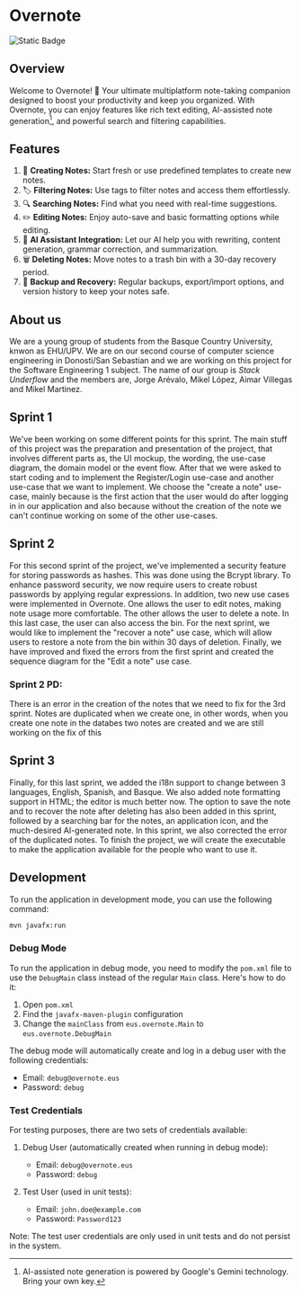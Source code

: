 # Overnote
![Static Badge](https://img.shields.io/badge/View%20presentation-Google%20Slides-yellow?style=for-the-badge&link=https%3A%2F%2Fdocs.google.com%2Fpresentation%2Fd%2F1G7LYpwR0kCgq6G4kE5DWdMPRvlt3iWKQlWVVLRXFJzQ%2Fedit%3Fusp%3Dsharing)

## Overview

Welcome to Overnote! 🎉 Your ultimate multiplatform note-taking companion designed to boost
your productivity and keep you organized. With Overnote, you can enjoy features like rich
text editing, AI-assisted note generation[^1], and powerful search and filtering capabilities.

[^1]: AI-assisted note generation is powered by Google's Gemini technology. Bring your own key.

## Features

1. 📝 **Creating Notes:** Start fresh or use predefined templates to create new notes.
2. 🏷️ **Filtering Notes:** Use tags to filter notes and access them effortlessly.
3. 🔍 **Searching Notes:** Find what you need with real-time suggestions.
4. ✏️ **Editing Notes:** Enjoy auto-save and basic formatting options while editing.
5. 🤖 **AI Assistant Integration:** Let our AI help you with rewriting, content generation, grammar correction, and summarization.
6. 🗑️ **Deleting Notes:** Move notes to a trash bin with a 30-day recovery period.
7. 💾 **Backup and Recovery:** Regular backups, export/import options, and version history to keep your notes safe.

## About us

We are a young group of students from the Basque Country University, knwon as EHU/UPV. We are on our second course of computer science engineering in Donosti/San Sebastian and we are working on this project for the Software Engineering 1 subject.
The name of our group is _Stack Underflow_ and the members are, Jorge Arévalo, Mikel López, Aimar Villegas and Mikel Martinez.

## Sprint 1

We've been working on some different points for this sprint. The main stuff of this project was the preparation and presentation of the project, that involves different parts as, the UI mockup, the wording, the use-case diagram, the domain model or the event flow. After that we were asked to start coding and to implement the Register/Login use-case and another use-case that we want to implement. We choose the "create a note" use-case, mainly because is the first action that the user would do after logging in in our application and also because without the creation of the note we can't continue working on some of the other use-cases.

## Sprint 2

For this second sprint of the project, we've implemented a security feature for storing passwords as hashes. This was done using the Bcrypt library. To enhance password security, we now require users to create robust passwords by applying regular expressions.
In addition, two new use cases were implemented in Overnote. One allows the user to edit notes, making note usage more comfortable. The other allows the user to delete a note. In this last case, the user can also access the bin. For the next sprint, we would like to implement the "recover a note" use case, which will allow users to restore a note from the bin within 30 days of deletion.
Finally, we have improved and fixed the errors from the first sprint and created the sequence diagram for the "Edit a note" use case.

### Sprint 2 PD:

There is an error in the creation of the notes that we need to fix for the 3rd sprint. Notes are duplicated when we create one, in other words, when you create one note in the databes two notes are created and we are still working on the fix of this

## Sprint 3
Finally, for this last sprint, we added the i18n support to change between 3 languages, English, Spanish, and Basque. We also added note formatting support in HTML; the editor is much better now. The option to save the note and to recover the note after deleting has also been added in this sprint, followed by a searching bar for the notes, an application icon, and the much-desired AI-generated note. In this sprint, we also corrected the error of the duplicated notes. To finish the project, we will create the executable to make the application available for the people who want to use it.

## Development

To run the application in development mode, you can use the following command:

```bash
mvn javafx:run
```

### Debug Mode

To run the application in debug mode, you need to modify the `pom.xml` file to use the `DebugMain` class instead of the regular `Main` class. Here's how to do it:

1. Open `pom.xml`
2. Find the `javafx-maven-plugin` configuration
3. Change the `mainClass` from `eus.overnote.Main` to `eus.overnote.DebugMain`

The debug mode will automatically create and log in a debug user with the following credentials:

- Email: `debug@overnote.eus`
- Password: `debug`

### Test Credentials

For testing purposes, there are two sets of credentials available:

1. Debug User (automatically created when running in debug mode):

   - Email: `debug@overnote.eus`
   - Password: `debug`

2. Test User (used in unit tests):
   - Email: `john.doe@example.com`
   - Password: `Password123`

Note: The test user credentials are only used in unit tests and do not persist in the system.
